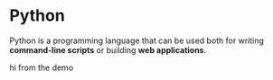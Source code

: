 # Python

Python is a programming language that can be used both for writing **command-line scripts** or building **web applications**.

hi from the demo
